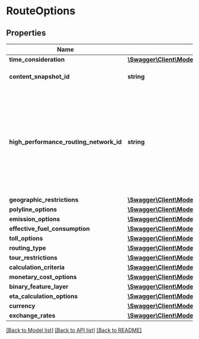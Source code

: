 # RouteOptions

## Properties
Name | Type | Description | Notes
------------ | ------------- | ------------- | -------------
**time_consideration** | [**\Swagger\Client\Model\TimeConsideration**](TimeConsideration.md) |  | [optional] 
**content_snapshot_id** | **string** | Specifies the content snapshot to use. If no snapshot ID is set, the most recent content is used. | [optional] 
**high_performance_routing_network_id** | **string** | Specifies the high-performance routing network to use. Besides, the routing type must be explicitly set to RoutingType.HIGH\\_PERFORMANCE\\_ROUTING otherwise a exceptions.ParameterConflictException is thrown. The profile and request parameters of the high-performance routing network are used for linking and routing. The stored profile of the service.RequestBase will be ignored. Throws a exceptions.DataNotAvailableException if the high-performance routing network with the given id does not exist. | [optional] 
**geographic_restrictions** | [**\Swagger\Client\Model\GeographicRestrictions**](GeographicRestrictions.md) |  | [optional] 
**polyline_options** | [**\Swagger\Client\Model\PolylineOptions**](PolylineOptions.md) |  | [optional] 
**emission_options** | [**\Swagger\Client\Model\EmissionOptions**](EmissionOptions.md) |  | [optional] 
**effective_fuel_consumption** | [**\Swagger\Client\Model\EffectiveFuelConsumption**](EffectiveFuelConsumption.md) |  | [optional] 
**toll_options** | [**\Swagger\Client\Model\TollOptions**](TollOptions.md) |  | [optional] 
**routing_type** | [**\Swagger\Client\Model\RoutingType**](RoutingType.md) |  | [optional] 
**tour_restrictions** | [**\Swagger\Client\Model\RoutingTourRestrictions**](RoutingTourRestrictions.md) |  | [optional] 
**calculation_criteria** | [**\Swagger\Client\Model\RouteCalculationCriteria**](RouteCalculationCriteria.md) |  | [optional] 
**monetary_cost_options** | [**\Swagger\Client\Model\MonetaryCostOptions**](MonetaryCostOptions.md) |  | [optional] 
**binary_feature_layer** | [**\Swagger\Client\Model\EncodedContent**](EncodedContent.md) |  | [optional] 
**eta_calculation_options** | [**\Swagger\Client\Model\ETACalculationOptions**](ETACalculationOptions.md) |  | [optional] 
**currency** | [**\Swagger\Client\Model\CurrencyCode**](CurrencyCode.md) |  | [optional] 
**exchange_rates** | [**\Swagger\Client\Model\ExchangeRates**](ExchangeRates.md) |  | [optional] 

[[Back to Model list]](../../README.md#documentation-for-models) [[Back to API list]](../../README.md#documentation-for-api-endpoints) [[Back to README]](../../README.md)


